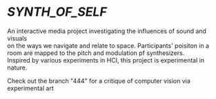 # *SYNTH_OF_SELF*

An interactive media project investigating the influences of sound and visuals  
on the ways we navigate and relate to space.
Participants' poisiton in a room are mapped to the pitch and modulation
pf synthesizers.  
Inspired by various experiments in HCI, this project is experimental in nature.  

  
Check out the branch "444" for a critique of computer vision via experimental art

